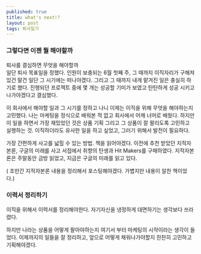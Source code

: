 ```yaml
---
published: true
title: what's next!?
layout: post
tags: 퇴사일기
---
```

### 그렇다면 이젠 뭘 해야할까

퇴사를 결심하면 무엇을 해야할까    
일단 퇴사 목표일을 정했다. 인원이 보충되는 6월 첫째 주, 그 때까지 이직자리가 구해져있건 말건 일단 그 시기에는 떠나야겠다. 그리고 그 때까지 내게 맡겨진 일은 충실히 하기로 했다. 진행되던 프로젝트 중에 몇 개는 성공할 기미가 보였고 탄탄하게 성공 시키고 나가야겠다고 결심했다. 

이 회사에서 해야할 일과 그 시기를 정하고 나니 이제는 이직을 위해 무엇을 해야하는지 고민했다. 나는 마케팅을 정식으로 배워본 적 없고 회사에서 어깨 너머로 배웠다. 하지만 이 일을 하면서 가장 재밌었던 것은 상품 기획 그리고 그 상품이 잘 팔리도록 고민하고 실행하는 것. 이직하더라도 유사한 일을 하고 싶었고, 그러기 위해서 발전이 필요하다.

가장 간편하게 사고를 넓힐 수 있는 방법. 책을 읽어야겠다. 이전에 추천 받았던 지적자본론, 구글의 미래를 사고 서접에서 취향의 탄생과 Hit Makers를 구매하였다. 지적자본론은 주말동안 금방 읽었고, 지금은 구글의 미래를 읽고 있다.

( 조만간 지적자본론 내용을 정리해서 포스팅해야겠다. 가볍지만 내용이 알찬 책이었다.)


### 이력서 정리하기

이직을 위해서 이력서를 정리해야한다. 자기자신을 냉정하게 대면하기는 생각보다 쓰라렸다.  

하지만 나라는 상품을 어떻게 팔아야하는지 여기서 부터 마케팅의 시작이라는 생각이 들었다. 이제까지의 일들을 잘 정리하고, 앞으로 어떻게 채워나가야할지 찬찬히 고민하고 기획해야겠다.
